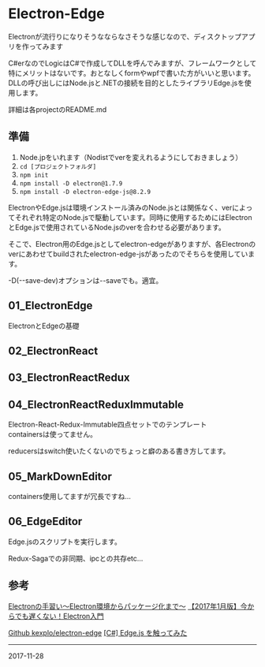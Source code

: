 # Electron-Edge

Electronが流行りになりそうなならなさそうな感じなので、ディスクトップアプリを作ってみます

C#erなのでLogicはC#で作成してDLLを呼んでみますが、フレームワークとして特にメリットはないです。おとなしくformやwpfで書いた方がいいと思います。  
DLLの呼び出しにはNode.jsと.NETの接続を目的としたライブラリEdge.jsを使用します。

詳細は各projectのREADME.md

## 準備

1. Node.jpをいれます（Nodistでverを変えれるようにしておきましょう）
2. ``` cd [プロジェクトフォルダ] ```
3. ``` npm init ```
4. ``` npm install -D electron@1.7.9 ```
5. ``` npm install -D electron-edge-js@8.2.9 ```

ElectronやEdge.jsは環境インストール済みのNode.jsとは関係なく、verによってそれぞれ特定のNode.jsで駆動しています。同時に使用するためにはElectronとEdge.jsで使用されているNode.jsのverを合わせる必要があります。

そこで、Electron用のEdge.jsとしてelectron-edgeがありますが、各Electronのverにあわせてbuildされたelectron-edge-jsがあったのでそちらを使用しています。

-D(--save-dev)オプションは--saveでも。適宜。

## 01_ElectronEdge

ElectronとEdgeの基礎

## 02_ElectronReact
## 03_ElectronReactRedux
## 04_ElectronReactReduxImmutable

Electron-React-Redux-Immutable四点セットでのテンプレート  
containersは使ってません。

reducersはswitch使いたくないのでちょっと癖のある書き方してます。

## 05_MarkDownEditor

containers使用してますが冗長ですね...

## 06_EdgeEditor

Edge.jsのスクリプトを実行します。

Redux-Sagaでの非同期、ipcとの共存etc...

## 参考

[Electronの手習い〜Electron環境からパッケージ化まで〜](https://qiita.com/tagosaku324/items/c720499080d523bbe1d7)
[【2017年1月版】今からでも遅くない！Electron入門](https://qiita.com/umamichi/items/6ce4f46c1458e89c4cfc)

[Github kexplo/electron-edge](https://github.com/kexplo/electron-edge)
[[C#] Edge.js を触ってみた](https://qiita.com/t-koyama/items/c6070c89bb5bd6f15fa7)

********
2017-11-28
